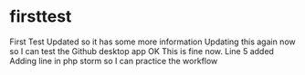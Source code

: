 # firsttest
First Test Updated so it has some more information
Updating this again now so I can test the Github desktop app
OK This is fine now.
Line 5 added
Adding line in php storm so I can practice the workflow
